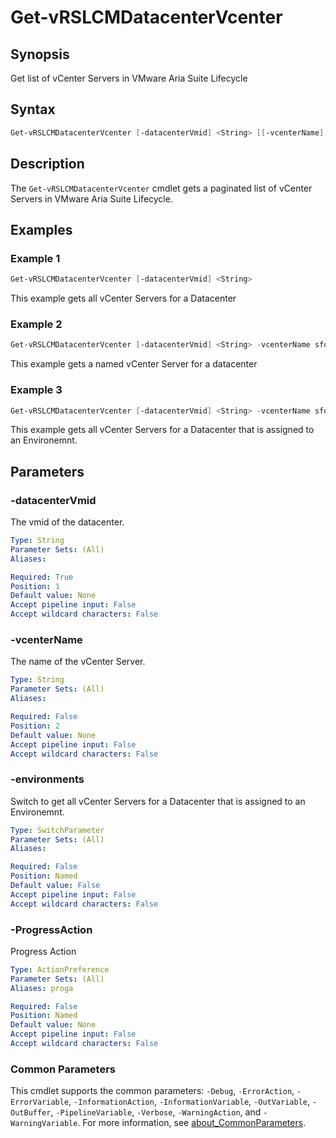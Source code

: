 # Get-vRSLCMDatacenterVcenter

## Synopsis

Get list of vCenter Servers in VMware Aria Suite Lifecycle

## Syntax

```powershell
Get-vRSLCMDatacenterVcenter [-datacenterVmid] <String> [[-vcenterName] <String>] [-environments] [-ProgressAction <ActionPreference>] [<CommonParameters>]
```

## Description

The `Get-vRSLCMDatacenterVcenter` cmdlet gets a paginated list of vCenter Servers in VMware Aria Suite Lifecycle.

## Examples

### Example 1

```powershell
Get-vRSLCMDatacenterVcenter [-datacenterVmid] <String> 
```

This example gets all vCenter Servers for a Datacenter

### Example 2

```powershell
Get-vRSLCMDatacenterVcenter [-datacenterVmid] <String> -vcenterName sfo-m01-vc01
```

This example gets a named vCenter Server for a datacenter

### Example 3

```powershell
Get-vRSLCMDatacenterVcenter [-datacenterVmid] <String> -vcenterName sfo-m01-vc01 -environments
```

This example gets all vCenter Servers for a Datacenter that is assigned to an Environemnt.

## Parameters

### -datacenterVmid

The vmid of the datacenter.

```yaml
Type: String
Parameter Sets: (All)
Aliases:

Required: True
Position: 1
Default value: None
Accept pipeline input: False
Accept wildcard characters: False
```

### -vcenterName

The name of the vCenter Server.

```yaml
Type: String
Parameter Sets: (All)
Aliases:

Required: False
Position: 2
Default value: None
Accept pipeline input: False
Accept wildcard characters: False
```

### -environments

Switch to get all vCenter Servers for a Datacenter that is assigned to an Environemnt.

```yaml
Type: SwitchParameter
Parameter Sets: (All)
Aliases:

Required: False
Position: Named
Default value: False
Accept pipeline input: False
Accept wildcard characters: False
```

### -ProgressAction

Progress Action

```yaml
Type: ActionPreference
Parameter Sets: (All)
Aliases: proga

Required: False
Position: Named
Default value: None
Accept pipeline input: False
Accept wildcard characters: False
```

### Common Parameters

This cmdlet supports the common parameters: `-Debug`, `-ErrorAction`, `-ErrorVariable`, `-InformationAction`, `-InformationVariable`, `-OutVariable`, `-OutBuffer`, `-PipelineVariable`, `-Verbose`, `-WarningAction`, and `-WarningVariable`. For more information, see [about_CommonParameters](http://go.microsoft.com/fwlink/?LinkID=113216).
